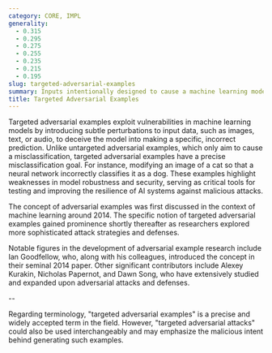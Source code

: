 ```yaml
---
category: CORE, IMPL
generality:
  - 0.315
  - 0.295
  - 0.275
  - 0.255
  - 0.235
  - 0.215
  - 0.195
slug: targeted-adversarial-examples
summary: Inputs intentionally designed to cause a machine learning model to misclassify them into a specific, incorrect category.
title: Targeted Adversarial Examples
---
```


Targeted adversarial examples exploit vulnerabilities in machine learning models by introducing subtle perturbations to input data, such as images, text, or audio, to deceive the model into making a specific, incorrect prediction. Unlike untargeted adversarial examples, which only aim to cause a misclassification, targeted adversarial examples have a precise misclassification goal. For instance, modifying an image of a cat so that a neural network incorrectly classifies it as a dog. These examples highlight weaknesses in model robustness and security, serving as critical tools for testing and improving the resilience of AI systems against malicious attacks.

The concept of adversarial examples was first discussed in the context of machine learning around 2014. The specific notion of targeted adversarial examples gained prominence shortly thereafter as researchers explored more sophisticated attack strategies and defenses.

Notable figures in the development of adversarial example research include Ian Goodfellow, who, along with his colleagues, introduced the concept in their seminal 2014 paper. Other significant contributors include Alexey Kurakin, Nicholas Papernot, and Dawn Song, who have extensively studied and expanded upon adversarial attacks and defenses.

--

Regarding terminology, "targeted adversarial examples" is a precise and widely accepted term in the field. However, "targeted adversarial attacks" could also be used interchangeably and may emphasize the malicious intent behind generating such examples.
